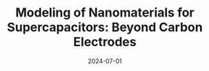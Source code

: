 ---
title: "Modeling of Nanomaterials for Supercapacitors: Beyond Carbon Electrodes"
collection: publications
permalink: /publication/2024-07-01-Modeling-of-Nanomaterials-for-Supercapacitors-Beyond-Carbon-Electrodes
date: 2024-07-01
venue: 'ACS Nano'
paperurl: 'http://dx.doi.org/10.1021/acsnano.4c01787'
citation: '<strong>Sheng Bi</strong>, Lisanne Knijff, Xiliang Lian, Alicia Hees, Chao Zhang, Mathieu Salanne&quot;Modeling of Nanomaterials for Supercapacitors: Beyond Carbon Electrodes.&quot; ACS Nano, 2024.'
---